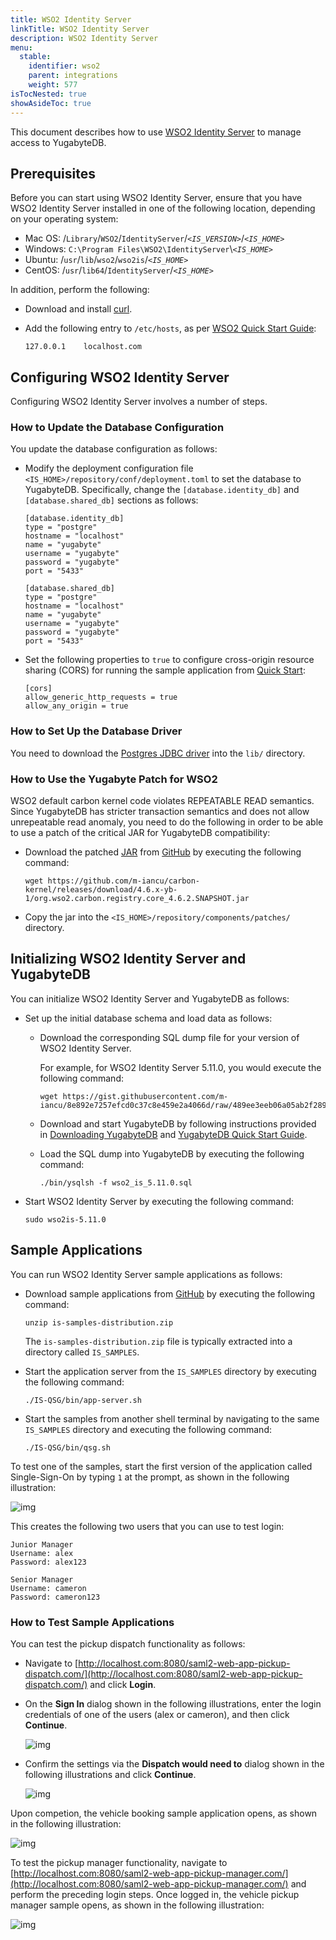 ```yaml
---
title: WSO2 Identity Server
linkTitle: WSO2 Identity Server
description: WSO2 Identity Server
menu:
  stable:
    identifier: wso2
    parent: integrations
    weight: 577
isTocNested: true
showAsideToc: true
---
```


This document describes how to use [WSO2 Identity Server](https://wso2.com/identity-and-access-management/) to manage access to YugabyteDB.

## Prerequisites

Before you can start using WSO2 Identity Server, ensure that you have WSO2 Identity Server installed in one of the following location, depending on your operating system:

- Mac OS:  /`Library`/`WSO2`/`IdentityServer`/*`<IS_VERSION>`*/*`<IS_HOME>`*
- Windows:  `C:\Program Files\WSO2\IdentityServer`\\*`<IS_HOME>`*  
- Ubuntu:  /`usr`/`lib`/`wso2`/`wso2is`/*`<IS_HOME>`*
- CentOS:  /`usr`/`lib64`/`IdentityServer`/*`<IS_HOME>`*

In addition, perform the following: 

- Download and install [curl](https://curl.haxx.se/download.html).

- Add the following entry to `/etc/hosts`, as per [WSO2 Quick Start Guide](https://docs.wso2.com/display/IS570/Quick+Start+Guide):

  ```
  127.0.0.1    localhost.com
  ```


## Configuring WSO2 Identity Server

Configuring WSO2 Identity Server involves a number of steps.

### How to Update the Database Configuration

You update the database configuration as follows:

- Modify the deployment configuration file `<IS_HOME>/repository/conf/deployment.toml` to set the database to YugabyteDB. Specifically, change the `[database.identity_db]` and `[database.shared_db]` sections as follows:

  ```properties
  [database.identity_db]
  type = "postgre"
  hostname = "localhost"
  name = "yugabyte"
  username = "yugabyte"
  password = "yugabyte"
  port = "5433"
  
  [database.shared_db]
  type = "postgre"
  hostname = "localhost"
  name = "yugabyte"
  username = "yugabyte"
  password = "yugabyte"
  port = "5433"
  ```


- Set the following properties to `true` to configure cross-origin resource sharing (CORS) for running the sample application from [Quick Start](https://is.docs.wso2.com/en/latest/get-started/quick-start-guide/):

  ```properties
  [cors]
  allow_generic_http_requests = true
  allow_any_origin = true
  ```

### How to Set Up the Database Driver

You need to download the [Postgres JDBC driver](https://jdbc.postgresql.org/download.html) into the `lib/` directory.

### How to Use the Yugabyte Patch for WSO2

WSO2 default carbon kernel code violates REPEATABLE READ semantics. Since YugabyteDB has stricter transaction semantics and does not allow unrepeatable read anomaly, you need to do the following in order to be able to use a patch of the critical JAR for YugabyteDB compatibility:

- Download the patched [JAR](https://github.com/m-iancu/carbon-kernel/releases/download/4.6.x-yb-1/org.wso2.carbon.registry.core_4.6.2.SNAPSHOT.jar) from [GitHub](https://github.com/m-iancu/carbon-kernel/releases/tag/4.6.x-yb-1) by executing the following command:

  ```shell
  wget https://github.com/m-iancu/carbon-kernel/releases/download/4.6.x-yb-1/org.wso2.carbon.registry.core_4.6.2.SNAPSHOT.jar
  ```

- Copy the jar into the `<IS_HOME>/repository/components/patches/` directory.

## Initializing WSO2 Identity Server and YugabyteDB

You can initialize WSO2 Identity Server and YugabyteDB as follows: 

- Set up the initial database schema and load data as follows:

  - Download the corresponding SQL dump file for your version of WSO2 Identity Server.

    For example, for WSO2 Identity Server 5.11.0, you would execute the following command:

    ```shell
    wget https://gist.githubusercontent.com/m-iancu/8e892e7257efcd0c37c8e459e2a4066d/raw/489ee3eeb06a05ab2f2896bdd6d2480eb864a8ff/wso2_is_5.11.0.sql
    ```

  - Download and start YugabyteDB by following instructions provided in [Downloading YugabyteDB](https://download.yugabyte.com/) and [YugabyteDB Quick Start Guide](https://docs.yugabyte.com/latest/quick-start/).

  - Load the SQL dump into YugabyteDB by executing the following command:

    ```shell
    ./bin/ysqlsh -f wso2_is_5.11.0.sql
    ```

- Start WSO2 Identity Server by executing the following command:

  ```shell
  sudo wso2is-5.11.0
  ```

## Sample Applications

You can run WSO2 Identity Server sample applications as follows: 

- Download sample applications from [GitHub](https://github.com/wso2/samples-is/releases/download/v4.3.0/is-samples-distribution.zip) by executing the following command:

  ```shell
  unzip is-samples-distribution.zip
  ```

  The `is-samples-distribution.zip` file is typically extracted into a directory called `IS_SAMPLES`.

- Start the application server from the `IS_SAMPLES` directory by executing the following command:

  ```shell
  ./IS-QSG/bin/app-server.sh
  ```

- Start the samples from another shell terminal by navigating to the same `IS_SAMPLES` directory and executing the following command:

  ```shell
  ./IS-QSG/bin/qsg.sh
  ```

To test one of the samples, start the first version of the application called Single-Sign-On by typing `1` at the prompt, as shown in the following illustration:

![img](/images/develop/ecosystem-integrations/wso2-sample.png)

This creates the following two users that you can use to test login:

```
Junior Manager 
Username: alex 
Password: alex123  

Senior Manager 
Username: cameron 
Password: cameron123
```

### How to Test Sample Applications

You can test the pickup dispatch functionality as follows: 

- Navigate to [http://localhost.com:8080/saml2-web-app-pickup-dispatch.com/](http://localhost.com:8080/saml2-web-app-pickup-dispatch.com/) and click **Login**.

- On the **Sign In** dialog shown in the following illustrations, enter the login credentials of one of the users (alex or cameron), and then click **Continue**.

  ![img](/images/develop/ecosystem-integrations/wso2-test1.png)

- Confirm the settings via the **Dispatch would need to** dialog shown in the following illustrations and click **Continue**.

  ![img](/images/develop/ecosystem-integrations/wso2-test2.png)

Upon competion, the vehicle booking sample application opens, as shown in the following illustration:

![img](/images/develop/ecosystem-integrations/wso2-test3.png)

To test the pickup manager functionality, navigate to [http://localhost.com:8080/saml2-web-app-pickup-manager.com/](http://localhost.com:8080/saml2-web-app-pickup-manager.com/) and perform the preceding login steps. Once logged in, the vehicle pickup manager sample opens, as shown in the following illustration:

![img](/images/develop/ecosystem-integrations/wso2-test4.png)

